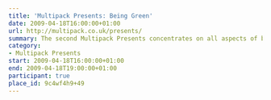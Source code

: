 ```yaml
---
title: 'Multipack Presents: Being Green'
date: 2009-04-18T16:00:00+01:00
url: http://multipack.co.uk/presents/
summary: The second Multipack Presents concentrates on all aspects of being green and how the Internet can have a positive effect towards a more eco-friendly lifestyle.
category:
- Multipack Presents
start: 2009-04-18T16:00:00+01:00
end: 2009-04-18T19:00:00+01:00
participant: true
place_id: 9c4wf4h9+49
---
```

